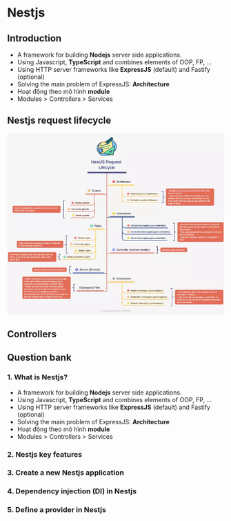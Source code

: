 # Nestjs

## Introduction

- A framework for building **Nodejs** server side applications.
- Using Javascript, **TypeScript** and combines elements of OOP, FP, ...
- Using HTTP server frameworks like **ExpressJS** (default) and Fastify (optional)
- Solving the main problem of ExpressJS: **Architecture**
- Hoạt động theo mô hình **module**
- Modules > Controllers > Services

## Nestjs request lifecycle

![nestjs request lifecycle](../public/img/nestjs-request-lifecycle.png)

## Controllers

## Question bank

### 1. What is Nestjs?

- A framework for building **Nodejs** server side applications.
- Using Javascript, **TypeScript** and combines elements of OOP, FP, ...
- Using HTTP server frameworks like **ExpressJS** (default) and Fastify (optional)
- Solving the main problem of ExpressJS: **Architecture**
- Hoạt động theo mô hình **module**
- Modules > Controllers > Services

### 2. Nestjs key features

### 3. Create a new Nestjs application

### 4. Dependency injection (DI) in Nestjs

### 5. Define a provider in Nestjs
